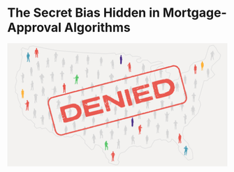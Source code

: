 # The Secret Bias Hidden in Mortgage-Approval Algorithms

![Image of a map of the US with different color people images in various state, with the stamp DENIED over the top](topper.jpg)
